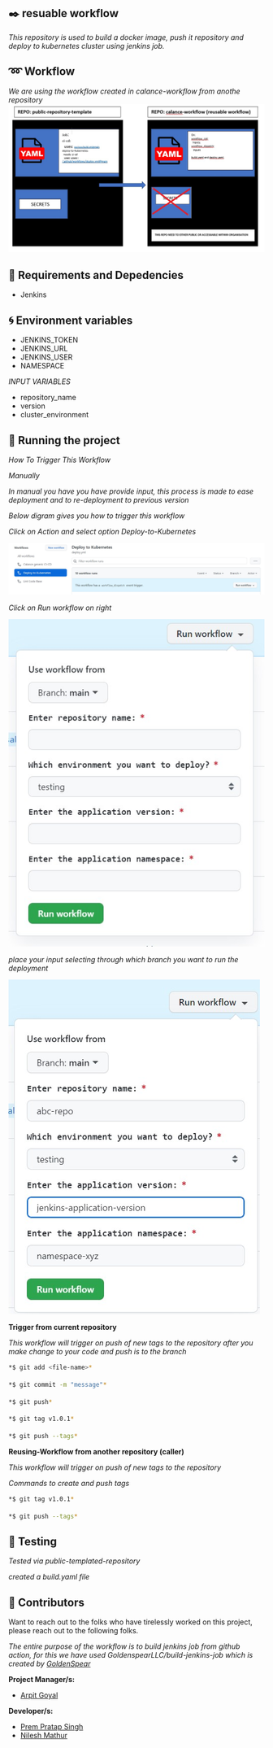 ## :black_nib: resuable workflow
*This repository is used to build a docker image, push it repository and deploy to kubernetes cluster using jenkins job.*

## :loop: Workflow
*We are using the workflow created in calance-workflow from anothe repository*
![sample](images/workflow.jpg)



## :baby: Requirements and Depedencies
 - Jenkins

## :cyclone: Environment variables
- JENKINS_TOKEN
- JENKINS_URL
- JENKINS_USER
- NAMESPACE

*INPUT VARIABLES*

- repository_name
- version
- cluster_environment

## :tada: Running the project
*How To Trigger This Workflow*

*Manually*

*In manual you have you have provide input, this process is made to ease deployment and to re-deployment to previous version*

*Below digram gives you how to trigger this workflow*

*Click on Action and select option Deploy-to-Kubernetes*

![sample](images/Action-Deploy.jpg)

*Click on Run workflow on right*

![sample](images/Run-Workflow.jpg)

*place your input selecting through which branch you want to run the deployment*

![sample](images/workflow-input.jpg)

**Trigger from current repository**

*This workflow will trigger on push of new tags to the repository after you make change to your code and push is to the branch*

```bash
*$ git add <file-name>*

*$ git commit -m "message"*

*$ git push*

*$ git tag v1.0.1*

*$ git push --tags*
```
**Reusing-Workflow from another repository (caller)**


*This workflow will trigger on push of new tags to the repository*

*Commands to create and push tags*

```bash
*$ git tag v1.0.1*

*$ git push --tags*
```
## :flashlight: Testing
*Tested via public-templated-repository*

*created a build.yaml file*

## :information_desk_person: Contributors
Want to reach out to the folks who have tirelessly worked on this project, please reach out to the following folks.

*The entire purpose of the workflow is to build jenkins job from github action, for this we have used GoldenspearLLC/build-jenkins-job which is created by [GoldenSpear](https://github.com/GoldenspearLLC/build-jenkins-job)*

**Project Manager/s:**
- [Arpit Goyal](https://github.com/agoyalcalance)

**Developer/s:**
- [Prem Pratap Singh](https://github.com/ppsinghcalance)
- [Nilesh Mathur](https://github.com/nmathur478)


